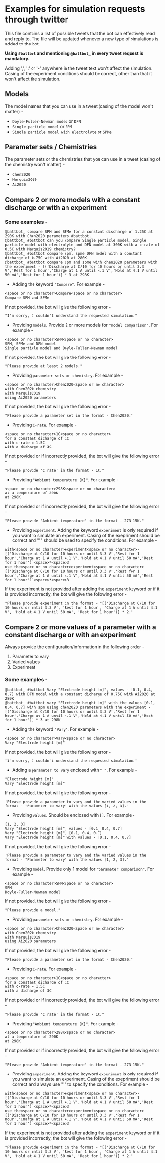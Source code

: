 # Examples for simulation requests through twitter

This file contains a list of possible tweets that the bot can effectively read and reply to. The file will be updated whenever a new type of simulations is added to the bot.

**Using `#battbot` and mentioning `@battbot_` in every tweet request is mandatory.**

Adding ',', ':' or '-' anywhere in the tweet text won't affect the simulation.
Casing of the experiment conditions should be correct, other than that it won't affect the simulation.

## Models
The model names that you can use in a tweet (casing of the model won't matter) -
 - `Doyle-Fuller-Newman model` or `DFN`
 - `Single particle model` or `SPM`
 - `Single particle model with electrolyte` or `SPMe`

## Parameter sets / Chemistries
The parameter sets or the chemistries that you can use in a tweet (casing of the chemistry won't matter) -
 - `Chen2020`
 - `Marquis2019`
 - `Ai2020`

## Compare 2 or more models with a constant discharge or with an experiment
### Some examples -
```
@battbot_ compare SPM and SPMe for a constant discharge of 1.25C at 290K with Chen2020 parameters #battbot.
@battbot_ #battbot can you compare Single particle model, Single particle model with electrolyte and DFN model at 300K with a c-rate of 0.5C with Marquis2019 chemistry?
@battbot_ #battbot compare spm, spme DFN model with a constant dicharge of 0.75C with Ai2020 at 280K
@battbot_ #battbot compare spm and spme with chen2020 parameters with the experiment - [('Discharge at C/10 for 10 hours or until 3.3 V','Rest for 1 hour','Charge at 1 A until 4.1 V','Hold at 4.1 V until 50 mA','Rest for 1 hour')] * 3 at 298K
```
 - Adding the keyword `"Compare"`.
 For example -
 ```
 <space or no character>Compare<space or no character>
 Compare SPM and SPMe
 ```
 If not provided, the bot will give the following error -
 ```
 "I'm sorry, I couldn't understand the requested simulation."
 ```
 - Providing `models`.
 Provide 2 or more models for `"model comparison"`. For example -
 ```
 <space or no character>SPM<space or no character>
 SPM, SPMe and DFN model
 Single particle model and Doyle-Fuller-Newman model
 ```
 If not provided, the bot will give the following error -
 ```
 "Please provide at least 2 models."
 ```
 - Providing `parameter sets or chemistry`.
 For example -
 ```
 <space or no character>Chen2020<space or no character>
 with Chen2020 chemistry
 with Marquis2019
 using Ai2020 parameters
 ```
 If not provided, the bot will give the following error -
 ```
 "Please provide a parameter set in the format - Chen2020."
 ```
 - Providing `C-rate`.
 For example -
 ```
 <space or no character>1C<space or no character>
 for a constant dicharge of 1C
 with c-rate = 1.5C 
 with a dicharge of 3C
 ```
 If not provided or if incorrectly provided, the bot will give the following error -
 ```
 "Please provide 'C rate' in the format - 1C."
 ```
 - Providing `"Ambient temperature [K]"`.
 For example -
 ```
 <space or no character>298K<space or no character>
 at a temperature of 290K
 at 298K
 ```
 If not provided or if incorrectly provided, the bot will give the following error -
 ```
 "Please provide 'Ambient temperature' in the format - 273.15K."
 ```
 - Providing `experiment`.
 Adding the keyword `experiment` is only required if you want to simulate an experiment. Casing of the exepriment should be correct and "'" should be used to specify the conditions. For example -
 ```
 with<space or no character>experiment<space or no character>- [('Discharge at C/10 for 10 hours or until 3.3 V','Rest for 1 hour','Charge at 1 A until 4.1 V','Hold at 4.1 V until 50 mA','Rest for 1 hour')]<space>*<space>3
 use the<space or no character>experiment<space or no character>[('Discharge at C/10 for 10 hours or until 3.3 V','Rest for 1 hour','Charge at 1 A until 4.1 V','Hold at 4.1 V until 50 mA','Rest for 1 hour')]<space>*<space>3
 ```
 If the experiment is not provided after adding the `experiment` keyword or if it is provided incorrectly, the bot will give the following error -
 ```
 "Please provide experiment in the format - "[('Discharge at C/10 for 10 hours or until 3.3 V', 'Rest for 1 hour', 'Charge at 1 A until 4.1 V', 'Hold at 4.1 V until 50 mA', 'Rest for 1 hour')] * 2."
 ```

## Compare 2 or more values of a parameter with a constant discharge or with an experiment
Always provide the configuration/information in the following order -
1. Parameter to vary
2. Varied values
3. Experiment
### Some examples -
```
@battbot_ #battbot Vary "Electrode height [m]", values - [0.1, 0.4, 0.7] with DFN model with a constant dicharge of 0.75C with Ai2020 at 280K
@battbot_ #battbot vary "Electrode height [m]" with the values [0.1, 0.4, 0.7] with spm using chen2020 parameters with the experiment - [('Discharge at C/10 for 10 hours or until 3.3 V','Rest for 1 hour','Charge at 1 A until 4.1 V','Hold at 4.1 V until 50 mA','Rest for 1 hour')] * 3 at 298K
```
 - Adding the keyword `"Vary"`.
 For example -
 ```
 <space or no character>Vary<space or no character>
 Vary "Electrode height [m]"
 ```
 If not provided, the bot will give the following error -
 ```
 "I'm sorry, I couldn't understand the requested simulation."
 ```
  - Adding a `parameter to vary` enclosed with `" "`.
 For example -
 ```
 "Electrode height [m]"
 Vary "Electrode height [m]"
 ```
 If not provided, the bot will give the following error -
 ```
 'Please provide a parameter to vary and the varied values in the format - "Parameter to vary" with the values [1, 2, 3].'
 ```
  - Providing `values`.
 Should be enclosed with `[]`. For example -
 ```
 [1, 2, 3]
 Vary "Electrode height [m]", values - [0.1, 0.4, 0.7]
 Vary "Electrode height [m]", [0.1, 0.4, 0.7]
 Vary "Electrode height [m]" with values - [0.1, 0.4, 0.7]
 ```
 If not provided, the bot will give the following error -
 ```
 'Please provide a parameter to vary and the varied values in the format - "Parameter to vary" with the values [1, 2, 3].'
 ```
 - Providing `model`.
 Provide only 1 model for `"parameter comparison"`. For example -
 ```
 <space or no character>SPM<space or no character>
 SPM
 Doyle-Fuller-Newman model
 ```
 If not provided, the bot will give the following error -
 ```
 "Please provide a model."
 ```
 - Providing `parameter sets or chemistry`.
 For example -
 ```
 <space or no character>Chen2020<space or no character>
 with Chen2020 chemistry
 with Marquis2019
 using Ai2020 parameters
 ```
 If not provided, the bot will give the following error -
 ```
 "Please provide a parameter set in the format - Chen2020."
 ```
 - Providing `C-rate`.
 For example -
 ```
 <space or no character>1C<space or no character>
 for a constant dicharge of 1C
 with c-rate = 1.5C 
 with a dicharge of 3C
 ```
 If not provided or if incorrectly provided, the bot will give the following error -
 ```
 "Please provide 'C rate' in the format - 1C."
 ```
 - Providing `"Ambient temperature [K]"`.
 For example -
 ```
 <space or no character>298K<space or no character>
 at a temperature of 290K
 at 298K
 ```
 If not provided or if incorrectly provided, the bot will give the following error -
 ```
 "Please provide 'Ambient temperature' in the format - 273.15K."
 ```
 - Providing `experiment`.
 Adding the keyword `experiment` is only required if you want to simulate an experiment. Casing of the exepriment should be correct and always use "'" to specify the conditions. For example -
 ```
 with<space or no character>experiment<space or no character>- [('Discharge at C/10 for 10 hours or until 3.3 V','Rest for 1 hour','Charge at 1 A until 4.1 V','Hold at 4.1 V until 50 mA','Rest for 1 hour')]<space>*<space>3
 use the<space or no character>experiment<space or no character>[('Discharge at C/10 for 10 hours or until 3.3 V','Rest for 1 hour','Charge at 1 A until 4.1 V','Hold at 4.1 V until 50 mA','Rest for 1 hour')]<space>*<space>3
 ```
 If the experiment is not provided after adding the `experiment` keyword or if it is provided incorrectly, the bot will give the following error -
 ```
 "Please provide experiment in the format - "[('Discharge at C/10 for 10 hours or until 3.3 V', 'Rest for 1 hour', 'Charge at 1 A until 4.1 V', 'Hold at 4.1 V until 50 mA', 'Rest for 1 hour')] * 2."
 ```